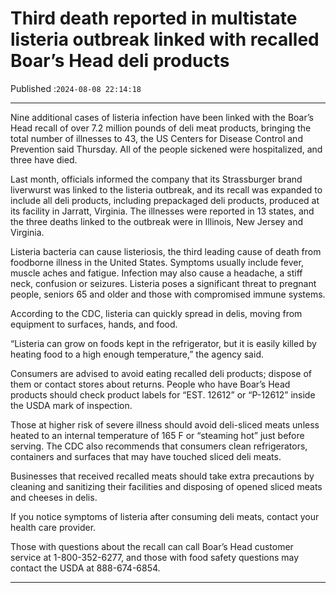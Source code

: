 # Third death reported in multistate listeria outbreak linked with recalled Boar’s Head deli products

Published :`2024-08-08 22:14:18`

---

Nine additional cases of listeria infection have been linked with the Boar’s Head recall of over 7.2 million pounds of deli meat products, bringing the total number of illnesses to 43, the US Centers for Disease Control and Prevention said Thursday. All of the people sickened were hospitalized, and three have died.

Last month, officials informed the company that its Strassburger brand liverwurst was linked to the listeria outbreak, and its recall was expanded to include all deli products, including prepackaged deli products, produced at its facility in Jarratt, Virginia. The illnesses were reported in 13 states, and the three deaths linked to the outbreak were in Illinois, New Jersey and Virginia.

Listeria bacteria can cause listeriosis, the third leading cause of death from foodborne illness in the United States. Symptoms usually include fever, muscle aches and fatigue. Infection may also cause a headache, a stiff neck, confusion or seizures. Listeria poses a significant threat to pregnant people, seniors 65 and older and those with compromised immune systems.

According to the CDC, listeria can quickly spread in delis, moving from equipment to surfaces, hands, and food.

“Listeria can grow on foods kept in the refrigerator, but it is easily killed by heating food to a high enough temperature,” the agency said.

Consumers are advised to avoid eating recalled deli products; dispose of them or contact stores about returns. People who have Boar’s Head products should check product labels for “EST. 12612” or “P-12612” inside the USDA mark of inspection.

Those at higher risk of severe illness should avoid deli-sliced meats unless heated to an internal temperature of 165 F or “steaming hot” just before serving. The CDC also recommends that consumers clean refrigerators, containers and surfaces that may have touched sliced deli meats.

Businesses that received recalled meats should take extra precautions by cleaning and sanitizing their facilities and disposing of opened sliced meats and cheeses in delis.

If you notice symptoms of listeria after consuming deli meats, contact your health care provider.

Those with questions about the recall can call Boar’s Head customer service at 1-800-352-6277, and those with food safety questions may contact the USDA at 888-674-6854.

---

